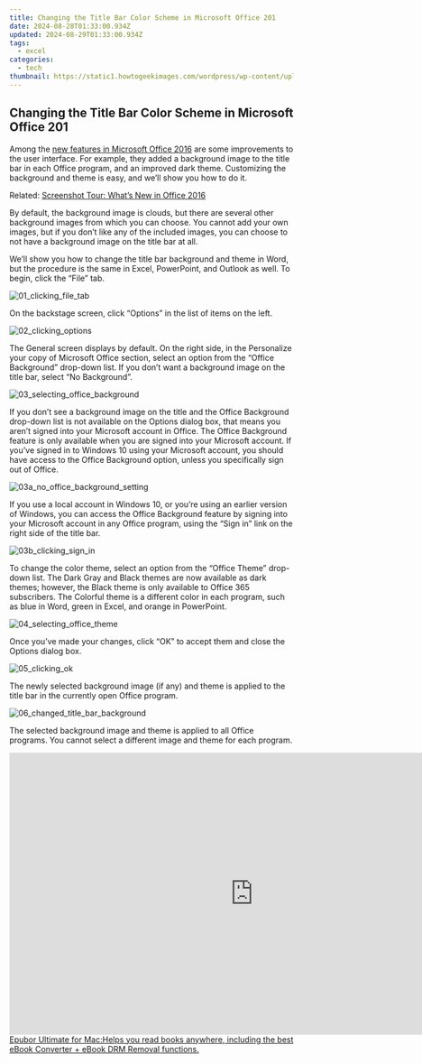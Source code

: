 ```yaml
---
title: Changing the Title Bar Color Scheme in Microsoft Office 201
date: 2024-08-28T01:33:00.934Z
updated: 2024-08-29T01:33:00.934Z
tags:
  - excel
categories:
  - tech
thumbnail: https://static1.howtogeekimages.com/wordpress/wp-content/uploads/2016/05/00_lead_image_customizing_title_bar.png
---
```


## Changing the Title Bar Color Scheme in Microsoft Office 201

Among the [new features in Microsoft Office 2016](https://hardware-help.techidaily.com/get-your-acer-2-in-1s-touch-functionality-back-with-updated-drivers-for-windows-11-download/) are some improvements to the user interface. For example, they added a background image to the title bar in each Office program, and an improved dark theme. Customizing the background and theme is easy, and we’ll show you how to do it.

Related: [Screenshot Tour: What’s New in Office 2016](https://hardware-help.techidaily.com/get-your-acer-2-in-1s-touch-functionality-back-with-updated-drivers-for-windows-11-download/) 

 By default, the background image is clouds, but there are several other background images from which you can choose. You cannot add your own images, but if you don’t like any of the included images, you can choose to not have a background image on the title bar at all.

 We’ll show you how to change the title bar background and theme in Word, but the procedure is the same in Excel, PowerPoint, and Outlook as well. To begin, click the “File” tab.

![01_clicking_file_tab](https://static1.howtogeekimages.com/wordpress/wp-content/uploads/2016/05/01_clicking_file_tab.png) 

 On the backstage screen, click “Options” in the list of items on the left.

![02_clicking_options](https://static1.howtogeekimages.com/wordpress/wp-content/uploads/2016/05/02_clicking_options.png) 

 The General screen displays by default. On the right side, in the Personalize your copy of Microsoft Office section, select an option from the “Office Background” drop-down list. If you don’t want a background image on the title bar, select “No Background”.

![03_selecting_office_background](https://static1.howtogeekimages.com/wordpress/wp-content/uploads/2016/05/03_selecting_office_background.png) 

 If you don’t see a background image on the title and the Office Background drop-down list is not available on the Options dialog box, that means you aren’t signed into your Microsoft account in Office. The Office Background feature is only available when you are signed into your Microsoft account. If you’ve signed in to Windows 10 using your Microsoft account, you should have access to the Office Background option, unless you specifically sign out of Office.

![03a_no_office_background_setting](https://static1.howtogeekimages.com/wordpress/wp-content/uploads/2016/05/03a_no_office_background_setting.png) 

 If you use a local account in Windows 10, or you’re using an earlier version of Windows, you can access the Office Background feature by signing into your Microsoft account in any Office program, using the “Sign in” link on the right side of the title bar.

![03b_clicking_sign_in](https://static1.howtogeekimages.com/wordpress/wp-content/uploads/2016/05/03b_clicking_sign_in-1.png) 

 To change the color theme, select an option from the “Office Theme” drop-down list. The Dark Gray and Black themes are now available as dark themes; however, the Black theme is only available to Office 365 subscribers. The Colorful theme is a different color in each program, such as blue in Word, green in Excel, and orange in PowerPoint.

![04_selecting_office_theme](https://static1.howtogeekimages.com/wordpress/wp-content/uploads/2016/05/04_selecting_office_theme.png) 

 Once you’ve made your changes, click “OK” to accept them and close the Options dialog box.

![05_clicking_ok](https://static1.howtogeekimages.com/wordpress/wp-content/uploads/2016/05/05_clicking_ok.png) 

 The newly selected background image (if any) and theme is applied to the title bar in the currently open Office program.

![06_changed_title_bar_background](https://static1.howtogeekimages.com/wordpress/wp-content/uploads/2016/05/06_changed_title_bar_background.png) 

 The selected background image and theme is applied to all Office programs. You cannot select a different image and theme for each program.

<ins class="adsbygoogle"
     style="display:block"
     data-ad-format="autorelaxed"
     data-ad-client="ca-pub-7571918770474297"
     data-ad-slot="1223367746"></ins>



<ins class="adsbygoogle"
     style="display:block"
     data-ad-client="ca-pub-7571918770474297"
     data-ad-slot="8358498916"
     data-ad-format="auto"
     data-full-width-responsive="true"></ins>



<!-- affiliate ads begin -->
<a href="https://secure.2checkout.com/order/checkout.php?PRODS=4599952&QTY=1&AFFILIATE=108875&CART=1"><iframe width="864" height="500" src="https://www.youtube.com/embed/jVnfr5HudQw" title="The Latest and Easiest Solution to Remove Kindle DRM on Windows (without Degrading)" frameborder="0" allow="accelerometer; autoplay; clipboard-write; encrypted-media; gyroscope; picture-in-picture; web-share" referrerpolicy="strict-origin-when-cross-origin" allowfullscreen></iframe>Epubor Ultimate for Mac:Helps you read books anywhere, including the best eBook Converter + eBook DRM Removal functions.</a>
<!-- affiliate ads end -->